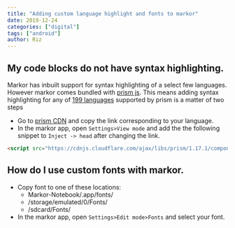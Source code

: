 ```yaml
---
title: "Adding custom language highlight and fonts to markor"
date: 2019-12-24
categories: ["digital"]
tags: ["android"]
author: Riz
---
```


## My code blocks do not have syntax highlighting.

Markor has inbuilt support for syntax highlighting of a select few languages. However markor comes bundled with [prism js](https://prismjs.com/). This means adding syntax highlighting for any of [199 languages](https://prismjs.com/#supported-languages) supported by prism is a matter of two steps
- Go to [prism CDN](https://cdnjs.com/libraries/prism) and copy the link corresponding to your language.
- In the markor app, open `Settings>View mode` and add the the following snippet to `Inject -> head` after changing the link.
```html
<script src="https://cdnjs.cloudflare.com/ajax/libs/prism/1.17.1/components/prism-toml.js"></script>
```

## How do I use custom fonts with markor.

* Copy font to one of these locations:
  - Markor-Notebook/.app/fonts/
  - /storage/emulated/0/Fonts/
  - /sdcard/Fonts/
* In the markor app, open `Settings>Edit mode>Fonts` and select your font.
